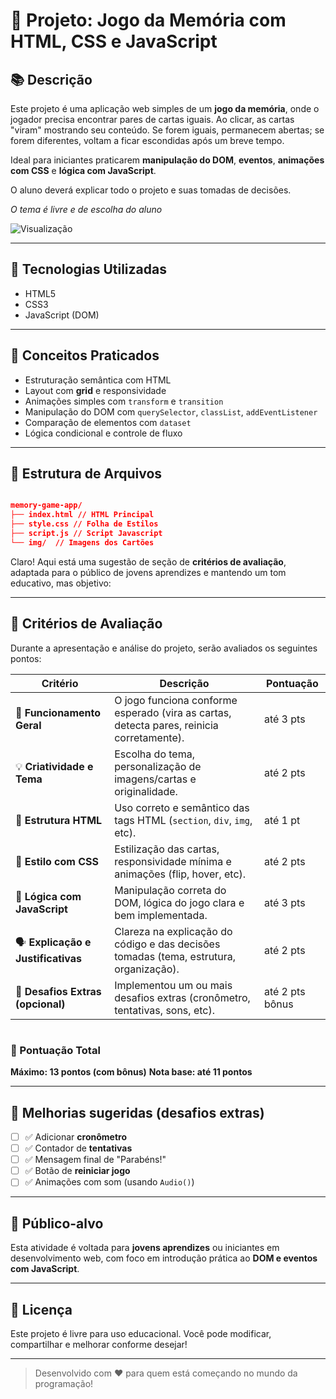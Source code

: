 # 🧠 Projeto: Jogo da Memória com HTML, CSS e JavaScript

## 📚 Descrição

Este projeto é uma aplicação web simples de um **jogo da memória**, onde o jogador precisa encontrar pares de cartas iguais. Ao clicar, as cartas "viram" mostrando seu conteúdo. Se forem iguais, permanecem abertas; se forem diferentes, voltam a ficar escondidas após um breve tempo.

Ideal para iniciantes praticarem **manipulação do DOM**, **eventos**, **animações com CSS** e **lógica com JavaScript**.

O aluno deverá explicar todo o projeto e suas tomadas de decisões.

*O tema é livre e de escolha do aluno*

![Visualização](./images/visualizacao.png)

---

## 🧰 Tecnologias Utilizadas

- HTML5
- CSS3
- JavaScript (DOM)

---

## 🧠 Conceitos Praticados

- Estruturação semântica com HTML
- Layout com **grid** e responsividade
- Animações simples com `transform` e `transition`
- Manipulação do DOM com `querySelector`, `classList`, `addEventListener`
- Comparação de elementos com `dataset`
- Lógica condicional e controle de fluxo

---

## 📂 Estrutura de Arquivos

```json

memory-game-app/
├── index.html // HTML Principal
├── style.css // Folha de Estilos
├── script.js // Script Javascript
└── img/  // Imagens dos Cartões
```


Claro! Aqui está uma sugestão de seção de **critérios de avaliação**, adaptada para o público de jovens aprendizes e mantendo um tom educativo, mas objetivo:

---

## 🧪 Critérios de Avaliação

Durante a apresentação e análise do projeto, serão avaliados os seguintes pontos:

| Critério                            | Descrição                                                                                 | Pontuação       |
| ----------------------------------- | ----------------------------------------------------------------------------------------- | --------------- |
| 🎯 **Funcionamento Geral**          | O jogo funciona conforme esperado (vira as cartas, detecta pares, reinicia corretamente). | até 3 pts       |
| 💡 **Criatividade e Tema**          | Escolha do tema, personalização de imagens/cartas e originalidade.                        | até 2 pts       |
| 🧱 **Estrutura HTML**               | Uso correto e semântico das tags HTML (`section`, `div`, `img`, etc).                     | até 1 pt        |
| 🎨 **Estilo com CSS**               | Estilização das cartas, responsividade mínima e animações (flip, hover, etc).             | até 2 pts       |
| 🔁 **Lógica com JavaScript**        | Manipulação correta do DOM, lógica do jogo clara e bem implementada.                      | até 3 pts       |
| 🗣️ **Explicação e Justificativas** | Clareza na explicação do código e das decisões tomadas (tema, estrutura, organização).    | até 2 pts       |
| 🎁 **Desafios Extras (opcional)**   | Implementou um ou mais desafios extras (cronômetro, tentativas, sons, etc).               | até 2 pts bônus |

#

### 📝 Pontuação Total

**Máximo: 13 pontos (com bônus)**
**Nota base: até 11 pontos**

---

## 🎁 Melhorias sugeridas (desafios extras)

* [ ] ✅ Adicionar **cronômetro**
* [ ] ✅ Contador de **tentativas**
* [ ] ✅ Mensagem final de "Parabéns!"
* [ ] ✅ Botão de **reiniciar jogo**
* [ ] ✅ Animações com som (usando `Audio()`)

---

## 🧒 Público-alvo

Esta atividade é voltada para **jovens aprendizes** ou iniciantes em desenvolvimento web, com foco em introdução prática ao **DOM e eventos com JavaScript**.

---

## 📝 Licença

Este projeto é livre para uso educacional.
Você pode modificar, compartilhar e melhorar conforme desejar!

---

> Desenvolvido com ❤️ para quem está começando no mundo da programação!

